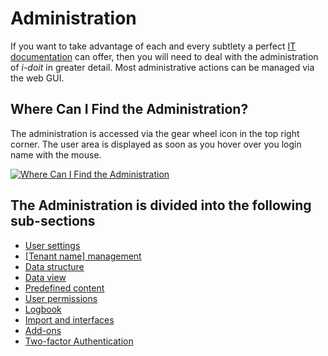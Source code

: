# Administration

If you want to take advantage of each and every subtlety a perfect [IT documentation](../../glossary.md) can offer, then you will need to deal with the administration of _i-doit_ in greater detail. Most administrative actions can be managed via the web GUI.

## Where Can I Find the Administration?

The administration is accessed via the gear wheel icon in the top right corner. The user area is displayed as soon as you hover over you login name with the mouse.

[![Where Can I Find the Administration](../../assets/images/en/system-administration/administration/1-admin.png)](../../assets/images/en/system-administration/administration/1-admin.png)

## The Administration is divided into the following sub-sections

-   [User settings](./user-settings/index.md)
-   [[Tenant name] management](./tenant-management/index.md)
-   [Data structure](./data-structure/index.md)
-   [Data view](./data-view/index.md)
-   [Predefined content](./predefined-content/index.md)
-   [User permissions](./user-permissions.md)
-   [Logbook](./logbook.md)
-   [Import and interfaces](./import-and-interfaces/index.md)
-   [Add-ons](add-ons/index.md)
-   [Two-factor Authentication](two-factor-authentication.md)
